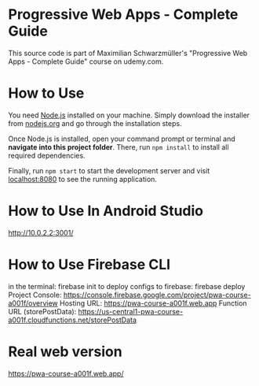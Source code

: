 # Progressive Web Apps - Complete Guide

This source code is part of Maximilian Schwarzmüller's "Progressive Web Apps - Complete Guide" course on udemy.com.

# How to Use

You need [Node.js](https://nodejs.org) installed on your machine. Simply download the installer from [nodejs.org](https://nodejs.org) and go through the installation steps.

Once Node.js is installed, open your command prompt or terminal and **navigate into this project folder**. There, run `npm install` to install all required dependencies.

Finally, run `npm start` to start the development server and visit [localhost:8080](http://localhost:8080) to see the running application.

# How to Use In Android Studio

http://10.0.2.2:3001/

# How to Use Firebase CLI

in the terminal: firebase init
to deploy configs to firebase: firebase deploy
Project Console: https://console.firebase.google.com/project/pwa-course-a001f/overview
Hosting URL: https://pwa-course-a001f.web.app
Function URL (storePostData): https://us-central1-pwa-course-a001f.cloudfunctions.net/storePostData

# Real web version

https://pwa-course-a001f.web.app/
